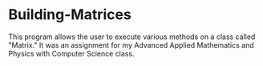 # Building-Matrices
This program allows the user to execute various methods on a class called "Matrix." It was an assignment for my Advanced Applied Mathematics and Physics with Computer Science class.
